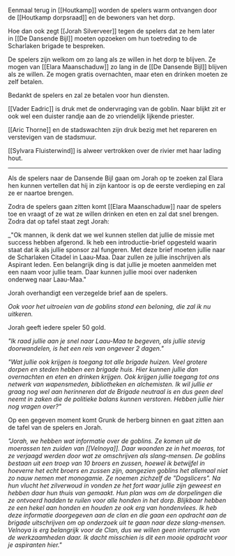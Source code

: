 Eenmaal terug in [[Houtkamp]] worden de spelers warm ontvangen door de [[Houtkamp dorpsraad]] en de bewoners van het dorp. 

Hoe dan ook zegt [[Jorah Silverveer]] tegen de spelers dat ze hem later in [[De Dansende Bijl]] moeten opzoeken om hun toetreding to de Scharlaken brigade te bespreken.

De spelers zijn welkom om zo lang als ze willen in het dorp te blijven. Ze mogen van [[Elara Maanschaduw]] zo lang in de [[De Dansende Bijl]] blijven als ze willen. Ze mogen gratis overnachten, maar eten en drinken moeten ze zelf betalen.  

Bedankt de spelers en zal ze betalen voor hun diensten. 

[[Vader Eadric]] is druk met de ondervraging van de goblin. Naar blijkt zit er ook wel een duister randje aan de zo vriendelijk lijkende priester.

[[Aric Thorne]] en de stadswachten zijn druk bezig met het repareren en verstevigen van de stadsmuur.

[[Sylvara Fluisterwind]] is alweer vertrokken over de rivier met haar lading hout.

  

---

Als de spelers naar de Dansende Bijl gaan om Jorah op te zoeken zal Elara hen kunnen vertellen dat hij in zijn kantoor is op de eerste verdieping en zal ze er naartoe brengen.

Zodra de spelers gaan zitten komt [[Elara Maanschaduw]] naar de spelers toe en vraagt of ze wat ze willen drinken en eten en zal dat snel brengen. Zodra dat op tafel staat zegt Jorah:

_"Ok mannen, ik denk dat we wel kunnen stellen dat jullie de missie met success hebben afgerond. Ik heb een introductie-brief opgesteld waarin staat dat ik als jullie sponsor zal fungeren. Met deze brief moeten jullie naar de Scharlaken Citadel in Laau-Maa. Daar zullen ze jullie inschrijven als Aspirant leden. Een belangrijk ding is dat jullie je moeten aanmelden met een naam voor jullie team. Daar kunnen jullie mooi over nadenken onderweg naar Laau-Maa."

Jorah overhandigt een verzegelde brief aan de spelers.

*Ook voor het uitroeien van de goblins stond een beloning, die zal ik nu uitkeren.*

Jorah geeft iedere speler 50 gold.

*"Ik raad jullie aan je snel naar Laau-Maa te begeven, als jullie stevig doorwandelen, is het een reis van ongeveer 2 dagen."*

_"Wat jullie ook krijgen is toegang tot alle brigade huizen. Veel grotere dorpen en steden hebben een brigade huis. Hier kunnen jullie dan overnachten en eten en drinken krijgen. Ook krijgen jullie toegang tot ons netwerk van wapensmeden, bibliotheken en alchemisten._ _Ik wil jullie er graag nog wel aan herinneren dat de Brigade neutraal is en dus geen deel neemt in zaken die de politieke balans kunnen verstoren. Hebben jullie hier nog vragen over?"_

Op een gegeven moment komt Grunk de herberg binnen en gaat zitten aan de tafel van de spelers en Jorah. 

_"Jorah, we hebben wat informatie over de goblins. Ze komen uit de moerassen ten zuiden van [[Velnoya]]. Daar woonden ze in het moeras, tot ze verjaagd werden door wat ze omschrijven als slang-mensen. De goblins bestaan uit een troep van 10 broers en zussen, hoewel ik betwijfel in hoeverre het echt broers en zussen zijn, aangezien goblins het allemaal niet zo nauw nemen met monogamie. Ze noemen zichzelf de "Dogslicers". Na hun vlucht het zilverwoud in vonden ze het fort waar jullie zijn geweest en hebben daar hun thuis van gemaakt. Hun plan was om de dorpelingen die ze ontvoerd hadden te ruilen voor alle honden in het dorp. Blijkbaar hebben ze een hekel aan honden en houden ze ook erg van hondenvlees. Ik heb deze informatie doorgegeven aan de clan en die gaan een opdracht aan de brigade uitschrijven om op onderzoek uit te gaan naar deze slang-mensen. Velnoya is erg belangrijk voor de Clan, dus we willen geen interruptie van de werkzaamheden daar. Ik dacht misschien is dit een mooie opdracht voor je aspiranten hier."_